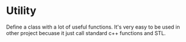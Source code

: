 # Utility
Define a class with a lot of useful functions. It's very easy to be used in other project becuase it just call standard c++ functions and STL.
